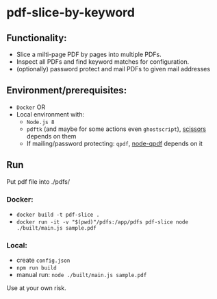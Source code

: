 # pdf-slice-by-keyword

## Functionality:
* Slice a milti-page PDF by pages into multiple PDFs.
* Inspect all PDFs and find keyword matches for configuration.
* (optionally) password protect and mail PDFs to given mail addresses

## Environment/prerequisites:
* `Docker` OR 
* Local environment with:
  * `Node.js 8`
  * `pdftk` (and maybe for some actions even `ghostscript`), [scissors](https://github.com/tcr/scissors) depends on them
  * If mailing/password protecting: `qpdf`, [node-qpdf](https://github.com/nrhirani/node-qpdf) depends on it 

## Run

Put pdf file into ./pdfs/

### Docker:
* `docker build -t pdf-slice .`
* `docker run -it -v "$(pwd)"/pdfs:/app/pdfs pdf-slice node ./built/main.js sample.pdf`

### Local:
* create `config.json`
* `npm run build`
* manual run: `node ./built/main.js sample.pdf`

Use at your own risk.
